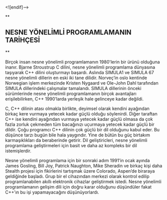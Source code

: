 <![endif]-->

**

## NESNE YÖNELİMLİ PROGRAMLAMANIN TARİHÇESİ

**

Birçok insan nesne yönelimli programlamanın 1980'lerin bir ürünü olduğuna inanır. Bjarne Stroustrup C dilini, nesne yönelimli programlama dünyasına taşıyarak C++ dilini oluşturmayı başardı. Aslında SIMULA1 ve SIMULA 67 nesne yönelimli dillerin en eski iki tane dilidir. Norveç’in oslo kentinde Norwegian işlem merkezinde Kristen Nygaard ve Ole-John Dahl tarafından SIMULA dillerindeki çalışmalar tamalandı. SIMULA dillerinin önceki sürümlerinde nesne yönelimli programlamanın birçok avantajları erişilebilirken, C++ 1990’larda yerleşik hale gelinceye kadar değildi.

C, C++ dilinin atası olmakla birlikte, deyimsel olarak kendini ayağından birkaç kere vurmaya yetecek kadar güçlü olduğu söylenirdi. Diğer taraftan C++ ise kendini ayağından vurmaya yetecek kadar güçlü olmasa da çok fazla zorluk çekmeden tüm bacağınızı uçurmaya yetecek kadar güçlü bir dildir. Çoğu programcı C++ dilinin çok güçlü bir dil olduğunu kabul eder. Bu düşünce tarzı bugün bile hala yaygındır. Yine de bütün bu güç birtakım karmaşıklıkları da beraberinde getirir. Dil geliştiricleri, nesne yönelimli programlama geliştirmeleri için basit ve daha az kompleks bir dil istemişlerdir.

Nesne yönelimli programlama için bir sonraki adım 1991’in ocak ayında James Gosling, Bill Joy, Patrick Naughton, Mike Sheradin ve birkaç kişi daha Stealth projesi için fikirlerini tartışmak üzere Colorado, Aspen’de biraraya geldiğinde başladı. Grup bir el cihazından merkezi olarak kontrol edilip programlanabilen akıllı elektronik cihazlar geliştirmek istedi. Nesne yönelimli programlamanın gelişim dili için doğru karar olduğunu düşündüler fakat C++’ın bu işi yapamayacağını düşünüyorlardı.
